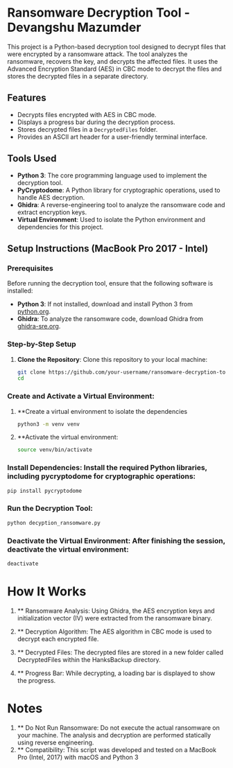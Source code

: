# Ransomware Decryption Tool - Devangshu Mazumder

This project is a Python-based decryption tool designed to decrypt files that were encrypted by a ransomware attack. The tool analyzes the ransomware, recovers the key, and decrypts the affected files. It uses the Advanced Encryption Standard (AES) in CBC mode to decrypt the files and stores the decrypted files in a separate directory.

## Features
- Decrypts files encrypted with AES in CBC mode.
- Displays a progress bar during the decryption process.
- Stores decrypted files in a `DecryptedFiles` folder.
- Provides an ASCII art header for a user-friendly terminal interface.

## Tools Used
- **Python 3**: The core programming language used to implement the decryption tool.
- **PyCryptodome**: A Python library for cryptographic operations, used to handle AES decryption.
- **Ghidra**: A reverse-engineering tool to analyze the ransomware code and extract encryption keys.
- **Virtual Environment**: Used to isolate the Python environment and dependencies for this project.

## Setup Instructions (MacBook Pro 2017 - Intel)
### Prerequisites
Before running the decryption tool, ensure that the following software is installed:
- **Python 3**: If not installed, download and install Python 3 from [python.org](https://www.python.org/downloads/).
- **Ghidra**: To analyze the ransomware code, download Ghidra from [ghidra-sre.org](https://ghidra-sre.org/).

### Step-by-Step Setup
1. **Clone the Repository**: Clone this repository to your local machine:
   ```bash
   git clone https://github.com/your-username/ransomware-decryption-tool.git
   cd

### Create and Activate a Virtual Environment:
1. **Create a virtual environment to isolate the dependencies
   ```bash
   python3 -m venv venv
2. **Activate the virtual environment:
   ```bash
   source venv/bin/activate

### Install Dependencies: Install the required Python libraries, including pycryptodome for cryptographic operations:
   ```bash
pip install pycryptodome
```
### Run the Decryption Tool:

```bash
python decyption_ransomware.py
```
### Deactivate the Virtual Environment: After finishing the session, deactivate the virtual environment:

```bash
deactivate
```
# How It Works
1. ** Ransomware Analysis: Using Ghidra, the AES encryption keys and initialization vector (IV) were extracted
      from the ransomware binary.

2. ** Decryption Algorithm: The AES algorithm in CBC mode is used to decrypt each encrypted file.

3. ** Decrypted Files: The decrypted files are stored in a new folder called DecryptedFiles within the
      HanksBackup directory.

4. ** Progress Bar: While decrypting, a loading bar is displayed to show the progress.

# Notes
1. ** Do Not Run Ransomware: Do not execute the actual ransomware on your machine. The analysis and decryption are performed statically using reverse engineering.
2. ** Compatibility: This script was developed and tested on a MacBook Pro (Intel, 2017) with macOS and Python 3


